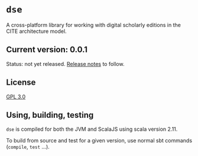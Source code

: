 # `dse`

A cross-platform library for working with digital scholarly editions in the CITE architecture model.

## Current version: 0.0.1

Status: not yet released. [Release notes](releases.md) to follow.

## License

[GPL 3.0](https://opensource.org/licenses/gpl-3.0.html)

## Using, building, testing

`dse` is compiled for both the JVM and ScalaJS using scala version  2.11.

To build from source and test for a given version, use normal sbt commands (`compile`, `test` ...).
